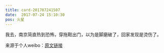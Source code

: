 ```yaml
---
title: card-201707241507
date:  2017-07-24 15:10:30
pos: 火星
---
```

我去，南京简直热到恐怖，穿拖鞋出门，以为是脚磨破了，回家发现是烫伤了。 

来源于个人weibo：[原文链接](https://m.weibo.cn/status/FdRSgfBjU?mblogid=FdRSgfBjU)